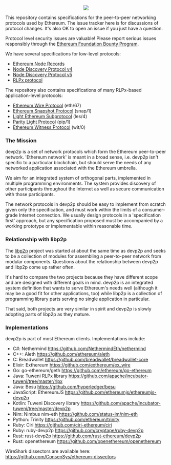 <p align="center"><img src="etherdog.png"></p>

This repository contains specifications for the peer-to-peer networking protocols used by
Ethereum. The issue tracker here is for discussions of protocol changes. It's also OK to
open an issue if you just have a question.

Protocol level security issues are valuable! Please report serious issues responsibly
through the [Ethereum Foundation Bounty Program].

We have several specifications for low-level protocols:

- [Ethereum Node Records]
- [Node Discovery Protocol v4]
- [Node Discovery Protocol v5]
- [RLPx protocol]

The repository also contains specifications of many RLPx-based application-level protocols:

- [Ethereum Wire Protocol] (eth/67)
- [Ethereum Snapshot Protocol] (snap/1)
- [Light Ethereum Subprotocol] (les/4)
- [Parity Light Protocol] (pip/1)
- [Ethereum Witness Protocol] (wit/0)

### The Mission

devp2p is a set of network protocols which form the Ethereum peer-to-peer network.
'Ethereum network' is meant in a broad sense, i.e. devp2p isn't specific to a particular
blockchain, but should serve the needs of any networked application associated with the
Ethereum umbrella.

We aim for an integrated system of orthogonal parts, implemented in multiple programming
environments. The system provides discovery of other participants throughout the Internet
as well as secure communication with those participants.

The network protocols in devp2p should be easy to implement from scratch given only the
specification, and must work within the limits of a consumer-grade Internet connection. We
usually design protocols in a 'specification first' approach, but any specification
proposed must be accompanied by a working prototype or implementable within reasonable
time.

### Relationship with libp2p

The [libp2p] project was started at about the same time as devp2p and seeks to be a
collection of modules for assembling a peer-to-peer network from modular components.
Questions about the relationship between devp2p and libp2p come up rather often.

It's hard to compare the two projects because they have different scope and are designed
with different goals in mind. devp2p is an integrated system definition that wants to
serve Ethereum's needs well (although it may be a good fit for other applications, too)
while libp2p is a collection of programming library parts serving no single application in
particular.

That said, both projects are very similar in spirit and devp2p is slowly adopting parts of
libp2p as they mature.

### Implementations

devp2p is part of most Ethereum clients. Implementations include:

- C#: Nethermind <https://github.com/NethermindEth/nethermind>
- C++: Aleth <https://github.com/ethereum/aleth>
- C: Breadwallet <https://github.com/breadwallet/breadwallet-core>
- Elixir: Exthereum <https://github.com/exthereum/ex_wire>
- Go: go-ethereum/geth <https://github.com/ethereum/go-ethereum>
- Java: Tuweni RLPx library <https://github.com/apache/incubator-tuweni/tree/master/rlpx>
- Java: Besu <https://github.com/hyperledger/besu>
- JavaScript: EthereumJS <https://github.com/ethereumjs/ethereumjs-devp2p>
- Kotlin: Tuweni Discovery library <https://github.com/apache/incubator-tuweni/tree/master/devp2p>
- Nim: Nimbus nim-eth <https://github.com/status-im/nim-eth>
- Python: Trinity <https://github.com/ethereum/trinity>
- Ruby: Ciri <https://github.com/ciri-ethereum/ciri>
- Ruby: ruby-devp2p <https://github.com/cryptape/ruby-devp2p>
- Rust: rust-devp2p <https://github.com/rust-ethereum/devp2p>
- Rust: openethereum <https://github.com/openethereum/openethereum>

WireShark dissectors are available here: <https://github.com/ConsenSys/ethereum-dissectors>

[Ethereum Foundation Bounty Program]: https://bounty.ethereum.org
[Ethereum Wire Protocol]: ./caps/eth.md
[Ethereum Snapshot Protocol]: ./caps/snap.md
[Light Ethereum Subprotocol]: ./caps/les.md
[Ethereum Witness Protocol]: ./caps/wit.md
[Ethereum Node Records]: ./enr.md
[Node Discovery Protocol v4]: ./discv4.md
[Node Discovery Protocol v5]: ./discv5/discv5.md
[Parity Light Protocol]: ./caps/pip.md
[RLPx protocol]: ./rlpx.md
[libp2p]: https://libp2p.io

